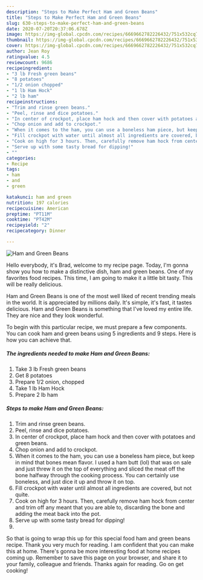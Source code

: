 ```yaml
---
description: "Steps to Make Perfect Ham and Green Beans"
title: "Steps to Make Perfect Ham and Green Beans"
slug: 630-steps-to-make-perfect-ham-and-green-beans
date: 2020-07-20T20:37:06.678Z
image: https://img-global.cpcdn.com/recipes/6669662782226432/751x532cq70/ham-and-green-beans-recipe-main-photo.jpg
thumbnail: https://img-global.cpcdn.com/recipes/6669662782226432/751x532cq70/ham-and-green-beans-recipe-main-photo.jpg
cover: https://img-global.cpcdn.com/recipes/6669662782226432/751x532cq70/ham-and-green-beans-recipe-main-photo.jpg
author: Jean Roy
ratingvalue: 4.5
reviewcount: 9686
recipeingredient:
- "3 lb Fresh green beans"
- "8 potatoes"
- "1/2 onion chopped"
- "1 lb Ham Hock"
- "2 lb ham"
recipeinstructions:
- "Trim and rinse green beans."
- "Peel, rinse and dice potatoes."
- "In center of crockpot, place ham hock and then cover with potatoes and green beans."
- "Chop onion and add to crockpot."
- "When it comes to the ham, you can use a boneless ham piece, but keep in mind that bones mean flavor. I used a ham butt (lol) that was on sale and just threw it on the top of everything and sliced the meat off the bone halfway through the cooking process. You can certainly use boneless, and just dice it up and throw it on top."
- "Fill crockpot with water until almost all ingredients are covered, but not quite."
- "Cook on high for 3 hours. Then, carefully remove ham hock from center and trim off any meant that you are able to, discarding the bone and adding the meat back into the pot."
- "Serve up with some tasty bread for dipping!"
- ""
categories:
- Recipe
tags:
- ham
- and
- green

katakunci: ham and green 
nutrition: 197 calories
recipecuisine: American
preptime: "PT11M"
cooktime: "PT42M"
recipeyield: "2"
recipecategory: Dinner

---
```



![Ham and Green Beans](https://img-global.cpcdn.com/recipes/6669662782226432/751x532cq70/ham-and-green-beans-recipe-main-photo.jpg)

Hello everybody, it's Brad, welcome to my recipe page. Today, I'm gonna show you how to make a distinctive dish, ham and green beans. One of my favorites food recipes. This time, I am going to make it a little bit tasty. This will be really delicious.

Ham and Green Beans is one of the most well liked of recent trending meals in the world. It is appreciated by millions daily. It's simple, it's fast, it tastes delicious. Ham and Green Beans is something that I've loved my entire life. They are nice and they look wonderful.




To begin with this particular recipe, we must prepare a few components. You can cook ham and green beans using 5 ingredients and 9 steps. Here is how you can achieve that.

<!--inarticleads1-->

##### The ingredients needed to make Ham and Green Beans:

1. Take 3 lb Fresh green beans
1. Get 8 potatoes
1. Prepare 1/2 onion, chopped
1. Take 1 lb Ham Hock
1. Prepare 2 lb ham




<!--inarticleads2-->

##### Steps to make Ham and Green Beans:

1. Trim and rinse green beans.
1. Peel, rinse and dice potatoes.
1. In center of crockpot, place ham hock and then cover with potatoes and green beans.
1. Chop onion and add to crockpot.
1. When it comes to the ham, you can use a boneless ham piece, but keep in mind that bones mean flavor. I used a ham butt (lol) that was on sale and just threw it on the top of everything and sliced the meat off the bone halfway through the cooking process. You can certainly use boneless, and just dice it up and throw it on top.
1. Fill crockpot with water until almost all ingredients are covered, but not quite.
1. Cook on high for 3 hours. Then, carefully remove ham hock from center and trim off any meant that you are able to, discarding the bone and adding the meat back into the pot.
1. Serve up with some tasty bread for dipping!
1. 




So that is going to wrap this up for this special food ham and green beans recipe. Thank you very much for reading. I am confident that you can make this at home. There's gonna be more interesting food at home recipes coming up. Remember to save this page on your browser, and share it to your family, colleague and friends. Thanks again for reading. Go on get cooking!
